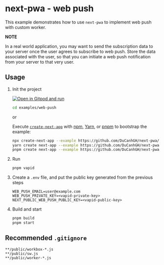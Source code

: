 # next-pwa - web push

This example demonstrates how to use `next-pwa` to implement web push with custom worker.

**NOTE**

In a real world application, you may want to send the subscription data to your server once the user agrees to subscribe to web push. Store the data associated with the user, so that you can initiate a web push notification from your server to that very user.

## Usage

1. Init the project

   [![Open in Gitpod and run](https://img.shields.io/badge/Open%20In-Gitpod.io-%231966D2?style=for-the-badge&logo=gitpod)](https://gitpod.io/#https://github.com/DuCanhGH/next-pwa/)

   ```bash
   cd examples/web-push
   ```

   or

   Execute [`create-next-app`](https://github.com/vercel/next.js/tree/canary/packages/create-next-app) with [npm](https://docs.npmjs.com/cli/init), [Yarn](https://yarnpkg.com/lang/en/docs/cli/create/), or [pnpm](https://pnpm.io) to bootstrap the example:

   ```bash
   npx create-next-app --example https://github.com/DuCanhGH/next-pwa/tree/master/examples/web-push web-push-app
   yarn create next-app --example https://github.com/DuCanhGH/next-pwa/tree/master/examples/web-push web-push-app
   pnpm create next-app --example https://github.com/DuCanhGH/next-pwa/tree/master/examples/web-push web-push-app
   ```

1. Run

   ```bash
   pnpm vapid
   ```

1. Create a `.env` file, and put the public key generated from the previous steps

   ```shell
   WEB_PUSH_EMAIL=user@example.com
   WEB_PUSH_PRIVATE_KEY=<vapid-private-key>
   NEXT_PUBLIC_WEB_PUSH_PUBLIC_KEY=<vapid-public-key>
   ```

1. Build and start

   ```bash
   pnpm build
   pnpm start
   ```

## Recommended `.gitignore`

```gitignore
**/public/workbox-*.js
**/public/sw.js
**/public/worker-*.js
```
